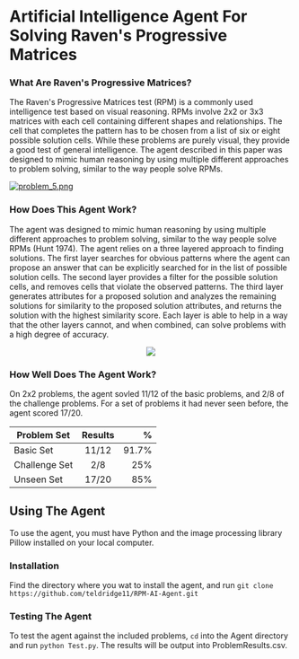 # Artificial Intelligence Agent For Solving Raven's Progressive Matrices

### What Are Raven's Progressive Matrices?
The Raven's Progressive Matrices test (RPM) is a commonly used intelligence test based on visual reasoning. RPMs involve 2x2 or 3x3 matrices with each cell containing different shapes and relationships.  The cell that completes the pattern has to be chosen from a list of six or eight possible solution cells.  While these problems are purely visual, they provide a good test of general intelligence.  The agent described in this paper was designed to mimic human reasoning by using multiple different approaches to problem solving, similar to the way people solve RPMs.

[![problem_5.png](https://s26.postimg.org/gyjz3zud5/problem_5.png)](https://postimg.org/image/ho2rgcuwl/)

### How Does This Agent Work?
The agent was designed to mimic human reasoning by using multiple different approaches to problem solving, similar to the way people solve RPMs (Hunt 1974).  The agent relies on a three layered approach to finding solutions.  The first layer searches for obvious patterns where the agent can propose an answer that can be explicitly searched for in the list of possible solution cells.  The second layer provides a filter for the possible solution cells, and removes cells that violate the observed patterns.  The third layer generates attributes for a proposed solution and analyzes the remaining solutions for similarity to the proposed solution attributes, and returns the solution with the highest similarity score.  Each layer is able to help in a way that the other layers cannot, and when combined, can solve problems with a high degree of accuracy.

<p align="center">
    <img src="https://s26.postimg.org/xnlezwqyh/layers.png">
</p>

### How Well Does The Agent Work?
On 2x2 problems, the agent sovled 11/12 of the basic problems, and 2/8 of the challenge problems.  For a set of problems it had never seen before, the agent scored 17/20.

| Problem Set   | Results       | %     |
| ------------- |:-------------:| -----:|
| Basic Set     |      11/12    | 91.7% |
| Challenge Set |       2/8     |  25%  |
| Unseen Set    |      17/20    |  85%  |

## Using The Agent

To use the agent, you must have Python and the image processing library Pillow installed on your local computer.

### Installation
Find the directory where you wat to install the agent, and run `git clone https://github.com/teldridge11/RPM-AI-Agent.git`

### Testing The Agent
To test the agent against the included problems, `cd` into the Agent directory and run `python Test.py`.  The results will be output into ProblemResults.csv.
